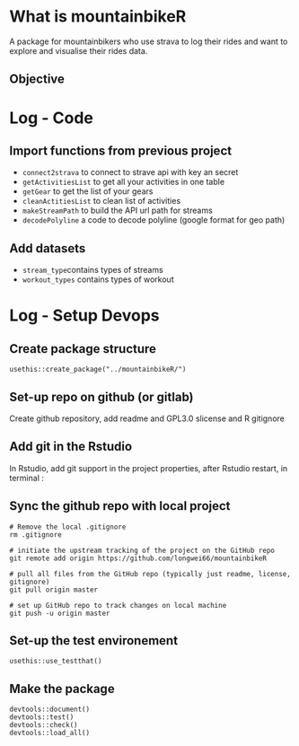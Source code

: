 # What is mountainbikeR

A package for mountainbikers who use strava to log their rides and want to 
explore and visualise their rides data.

## Objective


# Log - Code

## Import functions from previous project

- `connect2strava` to connect to strave api with key an secret
- `getActivitiesList` to get all your activities in one table
- `getGear` to get the list of your gears
- `cleanActitiesList` to clean list of activities
- `makeStreamPath` to build the API url path for streams
- `decodePolyline` a code to decode polyline (google format for geo path)

## Add datasets

- `stream_type`contains types of streams
- `workout_types` contains types of workout


# Log - Setup Devops

## Create package structure

```
usethis::create_package("../mountainbikeR/")
```

## Set-up repo on github (or gitlab)

Create github repository, add readme and GPL3.0 slicense and R gitignore

## Add git in the Rstudio 

In Rstudio, add git support in the project properties, after Rstudio restart, in
terminal :

## Sync the github repo with local project

```
# Remove the local .gitignore
rm .gitignore

# initiate the upstream tracking of the project on the GitHub repo
git remote add origin https://github.com/longwei66/mountainbikeR

# pull all files from the GitHub repo (typically just readme, license, gitignore)
git pull origin master

# set up GitHub repo to track changes on local machine
git push -u origin master
```

## Set-up the test environement

```
usethis::use_testthat()
```


## Make the package

```
devtools::document()
devtools::test()
devtools::check()
devtools::load_all()
```
